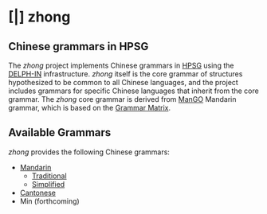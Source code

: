 # [|] zhong
## Chinese grammars in HPSG

The *zhong* project implements Chinese grammars in
[HPSG](http://hpsg.stanford.edu/) using the [DELPH-IN](http://delph-in.net)
infrastructure. *zhong* itself is the core grammar of structures
hypothesized to be common to all Chinese languages, and the project
includes grammars for specific Chinese languages that inherit from the
core grammar. The *zhong* core grammar is derived from
[ManGO](http://moin.delph-in.net/MandarinGrammarOnline) Mandarin grammar,
which is based on the [Grammar Matrix](http://www.delph-in.net/matrix/).

## Available Grammars

*zhong* provides the following Chinese grammars:

* [Mandarin](cmn/)
  * [Traditional](cmn/hant/)
  * [Simplified](cmn/hans/)
* [Cantonese](yue/)
* Min (forthcoming)
